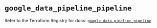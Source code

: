 # `google_data_pipeline_pipeline`

Refer to the Terraform Registry for docs: [`google_data_pipeline_pipeline`](https://registry.terraform.io/providers/hashicorp/google-beta/5.18.0/docs/resources/google_data_pipeline_pipeline).
